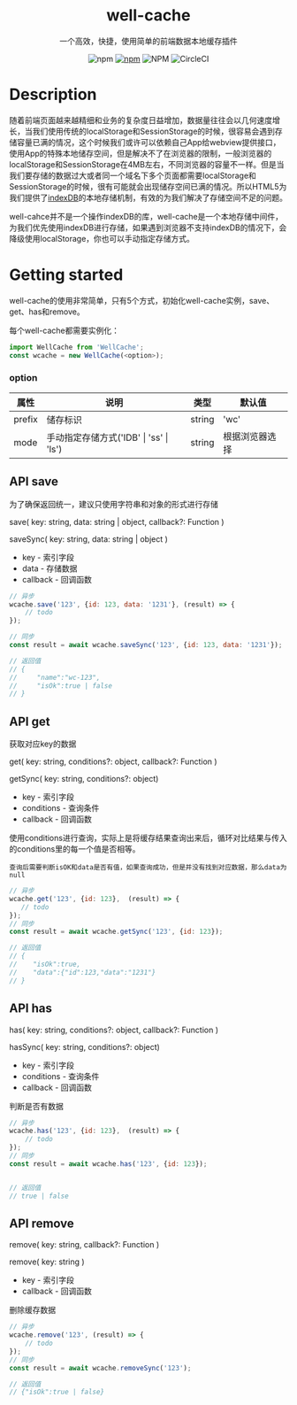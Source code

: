 <h1 align="center">well-cache</h1>
<p align="center">一个高效，快捷，使用简单的前端数据本地缓存插件</p>

<p align='center'>
<img alt="npm" src="https://img.shields.io/npm/v/well-cache">
<a href="https://www.npmjs.com/package/well-cache" target="_blank"><img alt="npm" src="https://img.shields.io/npm/dm/well-cache?label=download"></a>
<img alt="NPM" src="https://img.shields.io/npm/l/well-cache">
<img alt="CircleCI" src="https://img.shields.io/circleci/build/github/LLLLLamHo/well-cache/master">
</p>

# Description

随着前端页面越来越精细和业务的复杂度日益增加，数据量往往会以几何速度增长，当我们使用传统的localStorage和SessionStorage的时候，很容易会遇到存储容量已满的情况，这个时候我们或许可以依赖自己App给webview提供接口，使用App的特殊本地储存空间，但是解决不了在浏览器的限制，一般浏览器的localStorage和SessionStorage在4MB左右，不同浏览器的容量不一样。但是当我们要存储的数据过大或者同一个域名下多个页面都需要localStorage和SessionStorage的时候，很有可能就会出现储存空间已满的情况。所以HTML5为我们提供了[indexDB](https://developer.mozilla.org/zh-CN/docs/Web/API/IndexedDB_API)的本地存储机制，有效的为我们解决了存储空间不足的问题。

well-cahce并不是一个操作indexDB的库，well-cache是一个本地存储中间件，为我们优先使用indexDB进行存储，如果遇到浏览器不支持indexDB的情况下，会降级使用localStorage，你也可以手动指定存储方式。

# Getting started

well-cache的使用非常简单，只有5个方式，初始化well-cache实例，save、get、has和remove。

每个well-cache都需要实例化：

```JavaScript
import WellCache from 'WellCache';
const wcache = new WellCache(<option>);
```
### option

| 属性   | 说明             | 类型   | 默认值         |
| ------ | ---------------- | ------ | -------------- |
| prefix | 储存标识         | string | 'wc'           |
| mode   | 手动指定存储方式('IDB' \| 'ss' \| 'ls') | string | 根据浏览器选择 |

## API save

为了确保返回统一，建议只使用字符串和对象的形式进行存储

save( key: string, data: string | object, callback?: Function )

saveSync( key: string, data: string | object )
- key - 索引字段
- data - 存储数据
- callback - 回调函数

``` JavaScript
// 异步
wcache.save('123', {id: 123, data: '1231'}, (result) => {
    // todo
});

// 同步
const result = await wcache.saveSync('123', {id: 123, data: '1231'});

// 返回值
// {
//     "name":"wc-123",
//     "isOk":true | false
// }
```

## API get

获取对应key的数据

get( key: string, conditions?: object, callback?: Function )

getSync( key: string, conditions?: object)

- key - 索引字段
- conditions - 查询条件
- callback - 回调函数


使用conditions进行查询，实际上是将缓存结果查询出来后，循环对比结果与传入的conditions里的每一个值是否相等。

`查询后需要判断isOK和data是否有值，如果查询成功，但是并没有找到对应数据，那么data为null`

``` JavaScript
// 异步
wcache.get('123', {id: 123},  (result) => {
   // todo
});
// 同步
const result = await wcache.getSync('123', {id: 123});

// 返回值
// {
//    "isOk":true,
//    "data":{"id":123,"data":"1231"}
// }
```

## API has

has( key: string, conditions?: object, callback?: Function )

hasSync( key: string, conditions?: object)

- key - 索引字段
- conditions - 查询条件
- callback - 回调函数

判断是否有数据

``` JavaScript
// 异步
wcache.has('123', {id: 123},  (result) => {
    // todo
});
// 同步
const result = await wcache.has('123', {id: 123});


// 返回值
// true | false
```

## API remove

remove( key: string, callback?: Function )

remove( key: string )

- key - 索引字段
- callback - 回调函数

删除缓存数据

``` JavaScript
// 异步
wcache.remove('123', (result) => {
    // todo
});
// 同步
const result = await wcache.removeSync('123');

// 返回值
// {"isOk":true | false}
```


